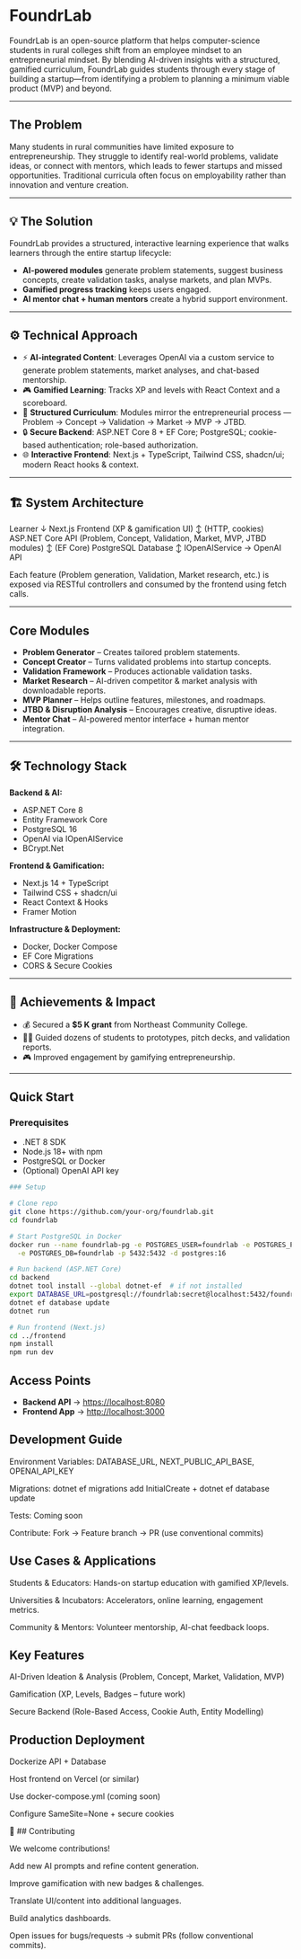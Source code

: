 # FoundrLab

FoundrLab is an open-source platform that helps computer-science students in rural colleges shift from an employee mindset to an entrepreneurial mindset. By blending AI-driven insights with a structured, gamified curriculum, FoundrLab guides students through every stage of building a startup—from identifying a problem to planning a minimum viable product (MVP) and beyond.

---

## The Problem
Many students in rural communities have limited exposure to entrepreneurship. They struggle to identify real-world problems, validate ideas, or connect with mentors, which leads to fewer startups and missed opportunities. Traditional curricula often focus on employability rather than innovation and venture creation.

---

## 💡 The Solution
FoundrLab provides a structured, interactive learning experience that walks learners through the entire startup lifecycle:

- **AI-powered modules** generate problem statements, suggest business concepts, create validation tasks, analyse markets, and plan MVPs.  
- **Gamified progress tracking** keeps users engaged.  
- **AI mentor chat + human mentors** create a hybrid support environment.  

---

## ⚙️ Technical Approach

- ⚡ **AI-integrated Content**: Leverages OpenAI via a custom service to generate problem statements, market analyses, and chat-based mentorship.  
- 🎮 **Gamified Learning**: Tracks XP and levels with React Context and a scoreboard.  
- 🧭 **Structured Curriculum**: Modules mirror the entrepreneurial process — Problem → Concept → Validation → Market → MVP → JTBD.  
- 🔒 **Secure Backend**: ASP.NET Core 8 + EF Core; PostgreSQL; cookie-based authentication; role-based authorization.  
- 🌐 **Interactive Frontend**: Next.js + TypeScript, Tailwind CSS, shadcn/ui; modern React hooks & context.  

---

## 🏗️ System Architecture

Learner
↓
Next.js Frontend (XP & gamification UI)
↕ (HTTP, cookies)
ASP.NET Core API (Problem, Concept, Validation, Market, MVP, JTBD modules)
↕ (EF Core)
PostgreSQL Database
↕
IOpenAIService → OpenAI API


Each feature (Problem generation, Validation, Market research, etc.) is exposed via RESTful controllers and consumed by the frontend using fetch calls.  

---

##  Core Modules

-  **Problem Generator** – Creates tailored problem statements.  
-  **Concept Creator** – Turns validated problems into startup concepts.  
-  **Validation Framework** – Produces actionable validation tasks.  
-  **Market Research** – AI-driven competitor & market analysis with downloadable reports.  
-  **MVP Planner** – Helps outline features, milestones, and roadmaps.  
-  **JTBD & Disruption Analysis** – Encourages creative, disruptive ideas.  
-  **Mentor Chat** – AI-powered mentor interface + human mentor integration.  

---

## 🛠️ Technology Stack

**Backend & AI:**  
- ASP.NET Core 8  
- Entity Framework Core  
- PostgreSQL 16  
- OpenAI via IOpenAIService  
- BCrypt.Net  

**Frontend & Gamification:**  
- Next.js 14 + TypeScript  
- Tailwind CSS + shadcn/ui  
- React Context & Hooks  
- Framer Motion  

**Infrastructure & Deployment:**  
- Docker, Docker Compose  
- EF Core Migrations  
- CORS & Secure Cookies  

---

## 🌟 Achievements & Impact

- 💰 Secured a **$5 K grant** from Northeast Community College.  
- 👩‍🎓 Guided dozens of students to prototypes, pitch decks, and validation reports.  
- 🎮 Improved engagement by gamifying entrepreneurship.  

---

## Quick Start

### Prerequisites
- .NET 8 SDK  
- Node.js 18+ with npm  
- PostgreSQL or Docker  
- (Optional) OpenAI API key
  
```bash
### Setup

# Clone repo
git clone https://github.com/your-org/foundrlab.git
cd foundrlab

# Start PostgreSQL in Docker
docker run --name foundrlab-pg -e POSTGRES_USER=foundrlab -e POSTGRES_PASSWORD=secret \
  -e POSTGRES_DB=foundrlab -p 5432:5432 -d postgres:16

# Run backend (ASP.NET Core)
cd backend
dotnet tool install --global dotnet-ef  # if not installed
export DATABASE_URL=postgresql://foundrlab:secret@localhost:5432/foundrlab
dotnet ef database update
dotnet run

# Run frontend (Next.js)
cd ../frontend
npm install
npm run dev
```

## Access Points

- **Backend API** → [https://localhost:8080](https://localhost:8080)  
- **Frontend App** → [http://localhost:3000](http://localhost:3000)  


## Development Guide

Environment Variables: DATABASE_URL, NEXT_PUBLIC_API_BASE, OPENAI_API_KEY

Migrations: dotnet ef migrations add InitialCreate + dotnet ef database update

Tests: Coming soon

Contribute: Fork → Feature branch → PR (use conventional commits)

## Use Cases & Applications

Students & Educators: Hands-on startup education with gamified XP/levels.

Universities & Incubators: Accelerators, online learning, engagement metrics.

Community & Mentors: Volunteer mentorship, AI-chat feedback loops.

## Key Features

AI-Driven Ideation & Analysis (Problem, Concept, Market, Validation, MVP)

Gamification (XP, Levels, Badges – future work)

Secure Backend (Role-Based Access, Cookie Auth, Entity Modelling)

## Production Deployment

Dockerize API + Database

Host frontend on Vercel (or similar)

Use docker-compose.yml (coming soon)

Configure SameSite=None + secure cookies

🤝 ## Contributing

We welcome contributions!

Add new AI prompts and refine content generation.

Improve gamification with new badges & challenges.

Translate UI/content into additional languages.

Build analytics dashboards.

Open issues for bugs/requests → submit PRs (follow conventional commits).

